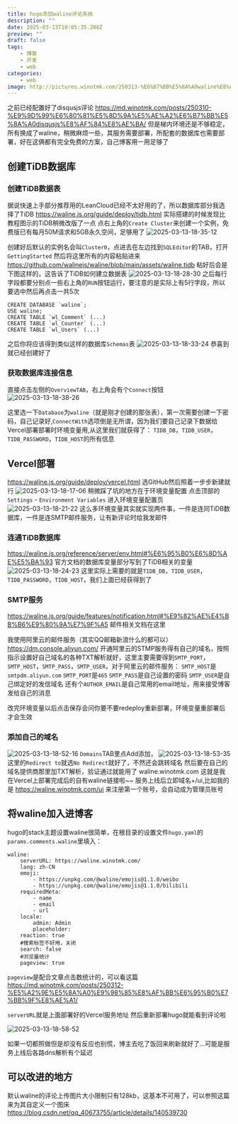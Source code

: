 ```yaml
---
title: hugo添加waline评论系统
description: ""
date: 2025-03-13T10:05:35.208Z
preview: ""
draft: false
tags:
    - 博客
    - 开发
    - web
categories:
    - web
image: http://pictures.winotmk.com/250313-%E6%B7%BB%E5%8A%A0waline%E8%AF%84%E8%AE%BA/2025-03-13-18-58-52_7f8ee38d.png
---
```

之前已经配置好了disqusjs评论
https://md.winotmk.com/posts/250310-%E9%9D%99%E6%80%81%E5%8D%9A%E5%AE%A2%E6%B7%BB%E5%8A%A0disqusjs%E8%AF%84%E8%AE%BA/
但是梯内环境还是不够稳定，所有换成了waline，稍微麻烦一些，其服务需要部署，所配套的数据库也需要部署，好在这俩都有完全免费的方案，自己博客用一用足够了

## 创建TiDB数据库
### 创建TiDB数据表
据说快速上手部分推荐用的LeanCloud已经不太好用的了，所以数据库部分我选择了TiDB
https://waline.js.org/guide/deploy/tidb.html
实际搭建的时候发现比教程图示的TiDB稍微改版了一点
点右上角的`Create Cluster`来创建一个实例，免费版已有每月50M请求和5GB永久空间，足够用了
![2025-03-13-18-35-12](http://pictures.winotmk.com/250313-%E6%B7%BB%E5%8A%A0waline%E8%AF%84%E8%AE%BA/2025-03-13-18-35-12_65b6e1ca.png)

创建好后默认的实例名会叫`Cluster0`，点进去在左边找到`SQLEditor`的TAB，打开`GettingStarted`
然后将这里所有的内容粘贴进来
https://github.com/walinejs/waline/blob/main/assets/waline.tidb
粘好后会是下图这样的，这告诉了TiDB如何建立数据表
![2025-03-13-18-28-30](http://pictures.winotmk.com/250313-%E6%B7%BB%E5%8A%A0waline%E8%AF%84%E8%AE%BA/2025-03-13-18-28-30_de96cea5.png)
之后每行字段都要分别点一些右上角的`RUN`按钮运行，要注意的是实际上有5行字段，所以要选中然后再点击一共5次
```
CREATE DATABASE `waline`;
USE waline;
CREATE TABLE `wl_Comment` (...)
CREATE TABLE `wl_Counter` (...)
CREATE TABLE `wl_Users` (...)
```
之后你将应该得到类似这样的数据库`Schemas`表
![2025-03-13-18-33-24](http://pictures.winotmk.com/250313-%E6%B7%BB%E5%8A%A0waline%E8%AF%84%E8%AE%BA/2025-03-13-18-33-24_32e48ed4.png)
恭喜到就已经创建好了
### 获取数据库连接信息
直接点击左侧的`OverviewTAB`，右上角会有个`Connect`按钮
![2025-03-13-18-38-26](http://pictures.winotmk.com/250313-%E6%B7%BB%E5%8A%A0waline%E8%AF%84%E8%AE%BA/2025-03-13-18-38-26_e7136f26.png)

这里选一下`Database`为`waline`（就是刚才创建的那张表），第一次需要创建一下密码，自己记录好,`ConnectWith`选项倒是无所谓，因为我们要自己记录下数据给Vercel部署部署时环境变量用,从这里我们就获得了：
`TIDB_DB`，`TIDB_USER`，`TIDB_PASSWORD`，`TIDB_HOST`的所有信息

## Vercel部署
https://waline.js.org/guide/deploy/vercel.html
选GitHub然后照着一步步新建就行
![2025-03-13-18-17-06](http://pictures.winotmk.com/250313-%E6%B7%BB%E5%8A%A0waline%E8%AF%84%E8%AE%BA/2025-03-13-18-17-06_83e39629.png)
稍微踩了坑的地方在于环境变量配置
点击顶部的 `Settings` - `Environment Variables` 进入环境变量配置页
![2025-03-13-18-21-22](http://pictures.winotmk.com/250313-%E6%B7%BB%E5%8A%A0waline%E8%AF%84%E8%AE%BA/2025-03-13-18-21-22_7e5b6c93.png)
这么多环境变量其实就实现两件事，一件是连同TiDB数据库，一件是连SMTP邮件服务，让有新评论时给我发邮件

### 连通TiDB数据库
https://waline.js.org/reference/server/env.html#%E6%95%B0%E6%8D%AE%E5%BA%93
官方文档的数据库变量部分写到了TiDB相关的变量
![2025-03-13-18-24-23](http://pictures.winotmk.com/250313-%E6%B7%BB%E5%8A%A0waline%E8%AF%84%E8%AE%BA/2025-03-13-18-24-23_a45f4266.png)
这里实际上需要的就是`TIDB_DB`，`TIDB_USER`，`TIDB_PASSWORD`，`TIDB_HOST`，我们上面已经获得到了

### SMTP服务
https://waline.js.org/guide/features/notification.html#%E9%82%AE%E4%BB%B6%E9%80%9A%E7%9F%A5
邮件相关文档在这里

我使用阿里云的邮件服务（其实QQ邮箱新浪什么的都可以）
https://dm.console.aliyun.com/
开通阿里云的STMP服务得有自己的域名，按照指示设置好自己域名的各种TXT解析就好，这里主要需要得到`SMTP_PORT`，`SMTP_HOST`，`SMTP_PASS`，`SMTP_USER`，对于阿里云的邮件服务：
`SMTP_HOST`是`smtpdm.aliyun.com`
`SMTP_PORT`是`465`
`SMTP_PASS`是自己设置的密码
`SMTP_USER`是自己绑定好的发信域名
还有个`AUTHOR_EMAIL`是自己常用的email地址，用来接受博客发给自己的消息

改完环境变量以后点击保存会问你要不要redeploy重新部署，环境变量重部署后才会生效

### 添加自己的域名
![2025-03-13-18-52-16](http://pictures.winotmk.com/250313-%E6%B7%BB%E5%8A%A0waline%E8%AF%84%E8%AE%BA/2025-03-13-18-52-16_d6b682db.png)
`Domains`TAB里点Add添加，
![2025-03-13-18-53-35](http://pictures.winotmk.com/250313-%E6%B7%BB%E5%8A%A0waline%E8%AF%84%E8%AE%BA/2025-03-13-18-53-35_118435ef.png)
这里的`Redirect to`就选`No Redirect`就好了，不然还会跳转域名
然后要在自己的域名提供商那里加TXT解析，验证通过就能用了
waline.winotmk.com
这就是我在Vercel上部署完成后的自有waline链接啦~~
服务上线后立即域名+/ui,比如我的是
https://waline.winotmk.com/ui
来注册第一个账号，会自动成为管理员账号

## 将waline加入进博客
hugo的stack主题设置waline很简单，在根目录的设置文件`hugo.yaml`的`params.comments.waline`里填入：
```
waline:
    serverURL: https://waline.winotmk.com/
    lang: zh-CN
    emoji:
        - https://unpkg.com/@waline/emojis@1.1.0/weibo
        - https://unpkg.com/@waline/emojis@1.1.0/bilibili
    requiredMeta:
        - name
        - email
        - url
    locale:
        admin: Admin
        placeholder:
    reaction: true
    #搜索标签不好用，关闭
    search: false
    #浏览量统计
    pageview: true
```
`pageview`是配合文章点击数统计的，可以看这篇
https://md.winotmk.com/posts/250312-%E5%A2%9E%E5%8A%A0%E9%98%85%E8%AF%BB%E6%95%B0%E7%BB%9F%E8%AE%A1/

`serverURL`就是上面部署好的Vercel服务地址
然后重新部署hugo就能看到评论啦

![2025-03-13-18-58-52](http://pictures.winotmk.com/250313-%E6%B7%BB%E5%8A%A0waline%E8%AF%84%E8%AE%BA/2025-03-13-18-58-52_7f8ee38d.png)

如果一切都照做但是却没有反应也别慌，博主去吃了饭回来刷新就好了...可能是服务上线后各路dns解析有个延迟

## 可以改进的地方
默认waline的评论上传图片大小限制只有128kb，这基本不可用了，可以参照这篇来为其自定义一个图床
https://blog.csdn.net/qq_40673755/article/details/140539730